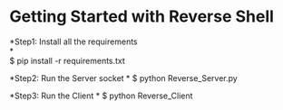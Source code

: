 # Getting Started with Reverse Shell
*Step1:
Install all the requirements  
*  
  $ pip install -r requirements.txt

*Step2:
Run the Server socket
 * 
  $ python Reverse_Server.py

*Step3:
Run the Client
 *
 $ python Reverse_Client
